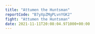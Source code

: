 ```yaml
---
title: "Attumen the Huntsman"
reportCode: "B7yXpZMgPLvnYGK2"
fight: "Attumen the Huntsman"
date: 2021-11-11T20:08:04.971000+00:00
---
```

